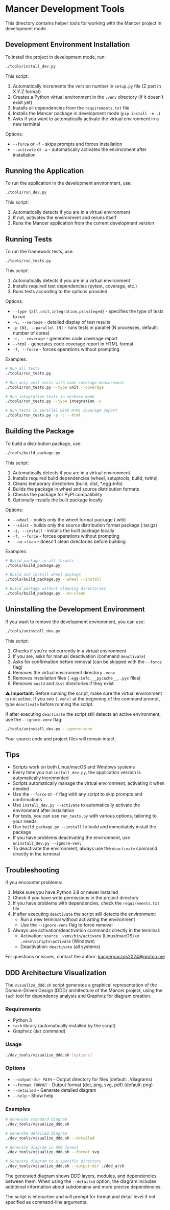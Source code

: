 # Mancer Development Tools

This directory contains helper tools for working with the Mancer project in development mode.

## Development Environment Installation

To install the project in development mode, run:

```bash
./tools/install_dev.py
```

This script:
1. Automatically increments the version number in `setup.py` file (Z part in X.Y.Z format)
2. Creates a Python virtual environment in the `.venv` directory (if it doesn't exist yet)
3. Installs all dependencies from the `requirements.txt` file
4. Installs the Mancer package in development mode (`pip install -e .`)
5. Asks if you want to automatically activate the virtual environment in a new terminal

Options:
- `--force` or `-f` - skips prompts and forces installation
- `--activate` or `-a` - automatically activates the environment after installation

## Running the Application

To run the application in the development environment, use:

```bash
./tools/run_dev.py
```

This script:
1. Automatically detects if you are in a virtual environment
2. If not, activates the environment and reruns itself
3. Runs the Mancer application from the current development version

## Running Tests

To run the framework tests, use:

```bash
./tools/run_tests.py
```

This script:
1. Automatically detects if you are in a virtual environment
2. Installs required test dependencies (pytest, coverage, etc.)
3. Runs tests according to the options provided

Options:
- `--type {all,unit,integration,privileged}` - specifies the type of tests to run
- `-v, --verbose` - detailed display of test results
- `-p [N], --parallel [N]` - runs tests in parallel (N processes, default: number of cores)
- `-c, --coverage` - generates code coverage report
- `--html` - generates code coverage report in HTML format
- `-f, --force` - forces operations without prompting

Examples:
```bash
# Run all tests
./tools/run_tests.py

# Run only unit tests with code coverage measurement
./tools/run_tests.py --type unit --coverage

# Run integration tests in verbose mode
./tools/run_tests.py --type integration -v

# Run tests in parallel with HTML coverage report
./tools/run_tests.py -p -c --html
```

## Building the Package

To build a distribution package, use:

```bash
./tools/build_package.py
```

This script:
1. Automatically detects if you are in a virtual environment
2. Installs required build dependencies (wheel, setuptools, build, twine)
3. Cleans temporary directories (build, dist, *.egg-info)
4. Builds the package in wheel and source distribution formats
5. Checks the package for PyPI compatibility
6. Optionally installs the built package locally

Options:
- `--wheel` - builds only the wheel format package (.whl)
- `--sdist` - builds only the source distribution format package (.tar.gz)
- `-i, --install` - installs the built package locally
- `-f, --force` - forces operations without prompting
- `--no-clean` - doesn't clean directories before building

Examples:
```bash
# Build package in all formats
./tools/build_package.py

# Build and install wheel package
./tools/build_package.py --wheel --install

# Build package without cleaning directories
./tools/build_package.py --no-clean
```

## Uninstalling the Development Environment

If you want to remove the development environment, you can use:

```bash
./tools/uninstall_dev.py
```

This script:
1. Checks if you're not currently in a virtual environment
2. If you are, asks for manual deactivation (command `deactivate`)
3. Asks for confirmation before removal (can be skipped with the `--force` flag)
4. Removes the virtual environment directory `.venv`
5. Removes installation files (`.egg-info`, `__pycache__`, `.pyc` files)
6. Removes `build` and `dist` directories if they exist

⚠️ **Important:** Before running the script, make sure the virtual environment is not active.
If you see `(.venv)` at the beginning of the command prompt, type `deactivate` before running the script.

If after executing `deactivate` the script still detects an active environment, use the `--ignore-venv` flag:

```bash
./tools/uninstall_dev.py --ignore-venv
```

Your source code and project files will remain intact.

## Tips

- Scripts work on both Linux/macOS and Windows systems
- Every time you run `install_dev.py`, the application version is automatically incremented
- Scripts automatically manage the virtual environment, activating it when needed
- Use the `--force` or `-f` flag with any script to skip prompts and confirmations
- Use `install_dev.py --activate` to automatically activate the environment after installation
- For tests, you can use `run_tests.py` with various options, tailoring to your needs
- Use `build_package.py --install` to build and immediately install the package
- If you have problems deactivating the environment, use `uninstall_dev.py --ignore-venv`
- To deactivate the environment, always use the `deactivate` command directly in the terminal

## Troubleshooting

If you encounter problems:

1. Make sure you have Python 3.8 or newer installed
2. Check if you have write permissions in the project directory
3. If you have problems with dependencies, check the `requirements.txt` file
4. If after executing `deactivate` the script still detects the environment:
   - Run a new terminal without activating the environment
   - Use the `--ignore-venv` flag to force removal
5. Always use activation/deactivation commands directly in the terminal:
   - Activation: `source .venv/bin/activate` (Linux/macOS) or `.venv\Scripts\activate` (Windows)
   - Deactivation: `deactivate` (all systems)

For questions or issues, contact the author: kacperpaczos2024@proton.me

## DDD Architecture Visualization

The `visualize_ddd.sh` script generates a graphical representation of the Domain-Driven Design (DDD) architecture of the Mancer project, using the `tach` tool for dependency analysis and Graphviz for diagram creation.

### Requirements

- Python 3
- `tach` library (automatically installed by the script)
- Graphviz (`dot` command)

### Usage

```bash
./dev_tools/visualize_ddd.sh [options]
```

### Options

- `--output-dir PATH` - Output directory for files (default: ./diagrams)
- `--format FORMAT` - Output format (dot, png, svg, pdf) (default: png)
- `--detailed` - Generate detailed diagram
- `--help` - Show help

### Examples

```bash
# Generate standard diagram
./dev_tools/visualize_ddd.sh

# Generate detailed diagram
./dev_tools/visualize_ddd.sh --detailed

# Generate diagram in SVG format
./dev_tools/visualize_ddd.sh --format svg

# Generate diagram to a specific directory
./dev_tools/visualize_ddd.sh --output-dir ./ddd_arch
```

The generated diagram shows DDD layers, modules, and dependencies between them. When using the `--detailed` option, the diagram includes additional information about subdomains and more precise dependencies.

The script is interactive and will prompt for format and detail level if not specified as command-line arguments. 